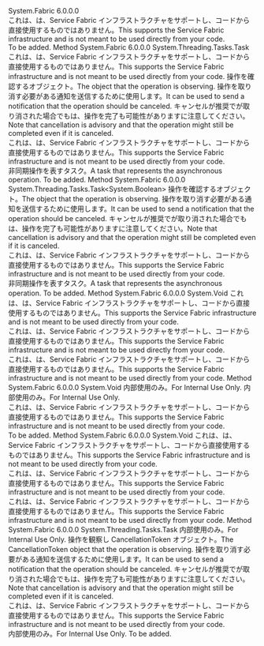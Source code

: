 <Type Name="IPrimaryReplicator" FullName="System.Fabric.IPrimaryReplicator">
  <TypeSignature Language="C#" Value="public interface IPrimaryReplicator" />
  <TypeSignature Language="ILAsm" Value=".class public interface auto ansi abstract IPrimaryReplicator" />
  <TypeSignature Language="DocId" Value="T:System.Fabric.IPrimaryReplicator" />
  <TypeSignature Language="VB.NET" Value="Public Interface IPrimaryReplicator" />
  <TypeSignature Language="F#" Value="type IPrimaryReplicator = interface" />
  <AssemblyInfo>
    <AssemblyName>System.Fabric</AssemblyName>
    <AssemblyVersion>6.0.0.0</AssemblyVersion>
  </AssemblyInfo>
  <Interfaces />
  <Docs>
    <summary><span data-ttu-id="1d9e3-101">これは、は、Service Fabric インフラストラクチャをサポートし、コードから直接使用するものではありません。</span><span class="sxs-lookup"><span data-stu-id="1d9e3-101">This supports the Service Fabric infrastructure and is not meant to be used directly from your code.</span></span></summary>
    <remarks>To be added.</remarks>
  </Docs>
  <Members>
    <Member MemberName="BuildReplicaAsync">
      <MemberSignature Language="C#" Value="public System.Threading.Tasks.Task BuildReplicaAsync (System.Fabric.ReplicaInformation replicaInfo, System.Threading.CancellationToken cancellationToken);" />
      <MemberSignature Language="ILAsm" Value=".method public hidebysig newslot virtual instance class System.Threading.Tasks.Task BuildReplicaAsync(class System.Fabric.ReplicaInformation replicaInfo, valuetype System.Threading.CancellationToken cancellationToken) cil managed" />
      <MemberSignature Language="DocId" Value="M:System.Fabric.IPrimaryReplicator.BuildReplicaAsync(System.Fabric.ReplicaInformation,System.Threading.CancellationToken)" />
      <MemberSignature Language="F#" Value="abstract member BuildReplicaAsync : System.Fabric.ReplicaInformation * System.Threading.CancellationToken -&gt; System.Threading.Tasks.Task" Usage="iPrimaryReplicator.BuildReplicaAsync (replicaInfo, cancellationToken)" />
      <MemberType>Method</MemberType>
      <AssemblyInfo>
        <AssemblyName>System.Fabric</AssemblyName>
        <AssemblyVersion>6.0.0.0</AssemblyVersion>
      </AssemblyInfo>
      <ReturnValue>
        <ReturnType>System.Threading.Tasks.Task</ReturnType>
      </ReturnValue>
      <Parameters>
        <Parameter Name="replicaInfo" Type="System.Fabric.ReplicaInformation" />
        <Parameter Name="cancellationToken" Type="System.Threading.CancellationToken" />
      </Parameters>
      <Docs>
        <param name="replicaInfo">
          <para><span data-ttu-id="1d9e3-102">これは、は、Service Fabric インフラストラクチャをサポートし、コードから直接使用するものではありません。</span><span class="sxs-lookup"><span data-stu-id="1d9e3-102">This supports the Service Fabric infrastructure and is not meant to be used directly from your code.</span></span></para>
        </param>
        <param name="cancellationToken">
          <para><span data-ttu-id="1d9e3-103"><see cref="T:System.Threading.CancellationToken" />操作を確認するオブジェクト。</span><span class="sxs-lookup"><span data-stu-id="1d9e3-103">The <see cref="T:System.Threading.CancellationToken" />  object that the operation is observing.</span></span> <span data-ttu-id="1d9e3-104">操作を取り消す必要がある通知を送信するために使用します。</span><span class="sxs-lookup"><span data-stu-id="1d9e3-104">It can be used to send a notification that the operation should be canceled.</span></span> <span data-ttu-id="1d9e3-105">キャンセルが推奨でが取り消された場合でもは、操作を完了も可能性がありますに注意してください。</span><span class="sxs-lookup"><span data-stu-id="1d9e3-105">Note that cancellation is advisory and that the operation might still be completed even if it is canceled.</span></span></para>
        </param>
        <summary><span data-ttu-id="1d9e3-106">これは、は、Service Fabric インフラストラクチャをサポートし、コードから直接使用するものではありません。</span><span class="sxs-lookup"><span data-stu-id="1d9e3-106">This supports the Service Fabric infrastructure and is not meant to be used directly from your code.</span></span></summary>
        <returns>
          <para><span data-ttu-id="1d9e3-107">非同期操作を表すタスク。</span><span class="sxs-lookup"><span data-stu-id="1d9e3-107">A task that represents the asynchronous operation.</span></span></para>
        </returns>
        <remarks>To be added.</remarks>
      </Docs>
    </Member>
    <Member MemberName="OnDataLossAsync">
      <MemberSignature Language="C#" Value="public System.Threading.Tasks.Task&lt;bool&gt; OnDataLossAsync (System.Threading.CancellationToken cancellationToken);" />
      <MemberSignature Language="ILAsm" Value=".method public hidebysig newslot virtual instance class System.Threading.Tasks.Task`1&lt;bool&gt; OnDataLossAsync(valuetype System.Threading.CancellationToken cancellationToken) cil managed" />
      <MemberSignature Language="DocId" Value="M:System.Fabric.IPrimaryReplicator.OnDataLossAsync(System.Threading.CancellationToken)" />
      <MemberSignature Language="F#" Value="abstract member OnDataLossAsync : System.Threading.CancellationToken -&gt; System.Threading.Tasks.Task&lt;bool&gt;" Usage="iPrimaryReplicator.OnDataLossAsync cancellationToken" />
      <MemberType>Method</MemberType>
      <AssemblyInfo>
        <AssemblyName>System.Fabric</AssemblyName>
        <AssemblyVersion>6.0.0.0</AssemblyVersion>
      </AssemblyInfo>
      <ReturnValue>
        <ReturnType>System.Threading.Tasks.Task&lt;System.Boolean&gt;</ReturnType>
      </ReturnValue>
      <Parameters>
        <Parameter Name="cancellationToken" Type="System.Threading.CancellationToken" />
      </Parameters>
      <Docs>
        <param name="cancellationToken">
          <para><span data-ttu-id="1d9e3-108"><see cref="T:System.Threading.CancellationToken" />操作を確認するオブジェクト。</span><span class="sxs-lookup"><span data-stu-id="1d9e3-108">The <see cref="T:System.Threading.CancellationToken" /> object that the operation is observing.</span></span> <span data-ttu-id="1d9e3-109">操作を取り消す必要がある通知を送信するために使用します。</span><span class="sxs-lookup"><span data-stu-id="1d9e3-109">It can be used to send a notification that the operation should be canceled.</span></span> <span data-ttu-id="1d9e3-110">キャンセルが推奨でが取り消された場合でもは、操作を完了も可能性がありますに注意してください。</span><span class="sxs-lookup"><span data-stu-id="1d9e3-110">Note that cancellation is advisory and that the operation might still be completed even if it is canceled.</span></span></para>
        </param>
        <summary><span data-ttu-id="1d9e3-111">これは、は、Service Fabric インフラストラクチャをサポートし、コードから直接使用するものではありません。</span><span class="sxs-lookup"><span data-stu-id="1d9e3-111">This supports the Service Fabric infrastructure and is not meant to be used directly from your code.</span></span></summary>
        <returns>
          <para><span data-ttu-id="1d9e3-112">非同期操作を表すタスク。</span><span class="sxs-lookup"><span data-stu-id="1d9e3-112">A task that represents the asynchronous operation.</span></span></para>
        </returns>
        <remarks>To be added.</remarks>
      </Docs>
    </Member>
    <Member MemberName="RemoveReplica">
      <MemberSignature Language="C#" Value="public void RemoveReplica (long replicaId);" />
      <MemberSignature Language="ILAsm" Value=".method public hidebysig newslot virtual instance void RemoveReplica(int64 replicaId) cil managed" />
      <MemberSignature Language="DocId" Value="M:System.Fabric.IPrimaryReplicator.RemoveReplica(System.Int64)" />
      <MemberSignature Language="VB.NET" Value="Public Sub RemoveReplica (replicaId As Long)" />
      <MemberSignature Language="F#" Value="abstract member RemoveReplica : int64 -&gt; unit" Usage="iPrimaryReplicator.RemoveReplica replicaId" />
      <MemberType>Method</MemberType>
      <AssemblyInfo>
        <AssemblyName>System.Fabric</AssemblyName>
        <AssemblyVersion>6.0.0.0</AssemblyVersion>
      </AssemblyInfo>
      <ReturnValue>
        <ReturnType>System.Void</ReturnType>
      </ReturnValue>
      <Parameters>
        <Parameter Name="replicaId" Type="System.Int64" />
      </Parameters>
      <Docs>
        <param name="replicaId">
          <para><span data-ttu-id="1d9e3-113">これは、は、Service Fabric インフラストラクチャをサポートし、コードから直接使用するものではありません。</span><span class="sxs-lookup"><span data-stu-id="1d9e3-113">This supports the Service Fabric infrastructure and is not meant to be used directly from your code.</span></span></para>
        </param>
        <summary><span data-ttu-id="1d9e3-114">これは、は、Service Fabric インフラストラクチャをサポートし、コードから直接使用するものではありません。</span><span class="sxs-lookup"><span data-stu-id="1d9e3-114">This supports the Service Fabric infrastructure and is not meant to be used directly from your code.</span></span></summary>
        <remarks>
          <para><span data-ttu-id="1d9e3-115">これは、は、Service Fabric インフラストラクチャをサポートし、コードから直接使用するものではありません。</span><span class="sxs-lookup"><span data-stu-id="1d9e3-115">This supports the Service Fabric infrastructure and is not meant to be used directly from your code.</span></span></para>
        </remarks>
      </Docs>
    </Member>
    <Member MemberName="UpdateCatchUpReplicaSetConfiguration">
      <MemberSignature Language="C#" Value="public void UpdateCatchUpReplicaSetConfiguration (System.Fabric.ReplicaSetConfiguration currentConfiguration, System.Fabric.ReplicaSetConfiguration previousConfiguration);" />
      <MemberSignature Language="ILAsm" Value=".method public hidebysig newslot virtual instance void UpdateCatchUpReplicaSetConfiguration(class System.Fabric.ReplicaSetConfiguration currentConfiguration, class System.Fabric.ReplicaSetConfiguration previousConfiguration) cil managed" />
      <MemberSignature Language="DocId" Value="M:System.Fabric.IPrimaryReplicator.UpdateCatchUpReplicaSetConfiguration(System.Fabric.ReplicaSetConfiguration,System.Fabric.ReplicaSetConfiguration)" />
      <MemberSignature Language="VB.NET" Value="Public Sub UpdateCatchUpReplicaSetConfiguration (currentConfiguration As ReplicaSetConfiguration, previousConfiguration As ReplicaSetConfiguration)" />
      <MemberSignature Language="F#" Value="abstract member UpdateCatchUpReplicaSetConfiguration : System.Fabric.ReplicaSetConfiguration * System.Fabric.ReplicaSetConfiguration -&gt; unit" Usage="iPrimaryReplicator.UpdateCatchUpReplicaSetConfiguration (currentConfiguration, previousConfiguration)" />
      <MemberType>Method</MemberType>
      <AssemblyInfo>
        <AssemblyName>System.Fabric</AssemblyName>
        <AssemblyVersion>6.0.0.0</AssemblyVersion>
      </AssemblyInfo>
      <ReturnValue>
        <ReturnType>System.Void</ReturnType>
      </ReturnValue>
      <Parameters>
        <Parameter Name="currentConfiguration" Type="System.Fabric.ReplicaSetConfiguration" />
        <Parameter Name="previousConfiguration" Type="System.Fabric.ReplicaSetConfiguration" />
      </Parameters>
      <Docs>
        <param name="currentConfiguration">
          <para><span data-ttu-id="1d9e3-116">内部使用のみ。</span><span class="sxs-lookup"><span data-stu-id="1d9e3-116">For Internal Use Only.</span></span></para>
        </param>
        <param name="previousConfiguration">
          <para><span data-ttu-id="1d9e3-117">内部使用のみ。</span><span class="sxs-lookup"><span data-stu-id="1d9e3-117">For Internal Use Only.</span></span></para>
        </param>
        <summary><span data-ttu-id="1d9e3-118">これは、は、Service Fabric インフラストラクチャをサポートし、コードから直接使用するものではありません。</span><span class="sxs-lookup"><span data-stu-id="1d9e3-118">This supports the Service Fabric infrastructure and is not meant to be used directly from your code.</span></span></summary>
        <remarks>To be added.</remarks>
      </Docs>
    </Member>
    <Member MemberName="UpdateCurrentReplicaSetConfiguration">
      <MemberSignature Language="C#" Value="public void UpdateCurrentReplicaSetConfiguration (System.Fabric.ReplicaSetConfiguration currentConfiguration);" />
      <MemberSignature Language="ILAsm" Value=".method public hidebysig newslot virtual instance void UpdateCurrentReplicaSetConfiguration(class System.Fabric.ReplicaSetConfiguration currentConfiguration) cil managed" />
      <MemberSignature Language="DocId" Value="M:System.Fabric.IPrimaryReplicator.UpdateCurrentReplicaSetConfiguration(System.Fabric.ReplicaSetConfiguration)" />
      <MemberSignature Language="VB.NET" Value="Public Sub UpdateCurrentReplicaSetConfiguration (currentConfiguration As ReplicaSetConfiguration)" />
      <MemberSignature Language="F#" Value="abstract member UpdateCurrentReplicaSetConfiguration : System.Fabric.ReplicaSetConfiguration -&gt; unit" Usage="iPrimaryReplicator.UpdateCurrentReplicaSetConfiguration currentConfiguration" />
      <MemberType>Method</MemberType>
      <AssemblyInfo>
        <AssemblyName>System.Fabric</AssemblyName>
        <AssemblyVersion>6.0.0.0</AssemblyVersion>
      </AssemblyInfo>
      <ReturnValue>
        <ReturnType>System.Void</ReturnType>
      </ReturnValue>
      <Parameters>
        <Parameter Name="currentConfiguration" Type="System.Fabric.ReplicaSetConfiguration" />
      </Parameters>
      <Docs>
        <param name="currentConfiguration">
          <para><span data-ttu-id="1d9e3-119">これは、は、Service Fabric インフラストラクチャをサポートし、コードから直接使用するものではありません。</span><span class="sxs-lookup"><span data-stu-id="1d9e3-119">This supports the Service Fabric infrastructure and is not meant to be used directly from your code.</span></span></para>
        </param>
        <summary><span data-ttu-id="1d9e3-120">これは、は、Service Fabric インフラストラクチャをサポートし、コードから直接使用するものではありません。</span><span class="sxs-lookup"><span data-stu-id="1d9e3-120">This supports the Service Fabric infrastructure and is not meant to be used directly from your code.</span></span></summary>
        <remarks>
          <para><span data-ttu-id="1d9e3-121">これは、は、Service Fabric インフラストラクチャをサポートし、コードから直接使用するものではありません。</span><span class="sxs-lookup"><span data-stu-id="1d9e3-121">This supports the Service Fabric infrastructure and is not meant to be used directly from your code.</span></span></para>
        </remarks>
      </Docs>
    </Member>
    <Member MemberName="WaitForCatchUpQuorumAsync">
      <MemberSignature Language="C#" Value="public System.Threading.Tasks.Task WaitForCatchUpQuorumAsync (System.Fabric.ReplicaSetQuorumMode quorumMode, System.Threading.CancellationToken cancellationToken);" />
      <MemberSignature Language="ILAsm" Value=".method public hidebysig newslot virtual instance class System.Threading.Tasks.Task WaitForCatchUpQuorumAsync(valuetype System.Fabric.ReplicaSetQuorumMode quorumMode, valuetype System.Threading.CancellationToken cancellationToken) cil managed" />
      <MemberSignature Language="DocId" Value="M:System.Fabric.IPrimaryReplicator.WaitForCatchUpQuorumAsync(System.Fabric.ReplicaSetQuorumMode,System.Threading.CancellationToken)" />
      <MemberSignature Language="F#" Value="abstract member WaitForCatchUpQuorumAsync : System.Fabric.ReplicaSetQuorumMode * System.Threading.CancellationToken -&gt; System.Threading.Tasks.Task" Usage="iPrimaryReplicator.WaitForCatchUpQuorumAsync (quorumMode, cancellationToken)" />
      <MemberType>Method</MemberType>
      <AssemblyInfo>
        <AssemblyName>System.Fabric</AssemblyName>
        <AssemblyVersion>6.0.0.0</AssemblyVersion>
      </AssemblyInfo>
      <ReturnValue>
        <ReturnType>System.Threading.Tasks.Task</ReturnType>
      </ReturnValue>
      <Parameters>
        <Parameter Name="quorumMode" Type="System.Fabric.ReplicaSetQuorumMode" />
        <Parameter Name="cancellationToken" Type="System.Threading.CancellationToken" />
      </Parameters>
      <Docs>
        <param name="quorumMode">
          <para><span data-ttu-id="1d9e3-122">内部使用のみ。</span><span class="sxs-lookup"><span data-stu-id="1d9e3-122">For Internal Use Only.</span></span></para>
        </param>
        <param name="cancellationToken">
          <para><span data-ttu-id="1d9e3-123">操作を観察し CancellationToken オブジェクト。</span><span class="sxs-lookup"><span data-stu-id="1d9e3-123">The CancellationToken object that the operation is observing.</span></span> <span data-ttu-id="1d9e3-124">操作を取り消す必要がある通知を送信するために使用します。</span><span class="sxs-lookup"><span data-stu-id="1d9e3-124">It can be used to send a notification that the operation should be canceled.</span></span>
            <span data-ttu-id="1d9e3-125">キャンセルが推奨でが取り消された場合でもは、操作を完了も可能性がありますに注意してください。</span><span class="sxs-lookup"><span data-stu-id="1d9e3-125">Note that cancellation is advisory and that the operation might still be completed even if it is canceled.</span></span></para>
        </param>
        <summary><span data-ttu-id="1d9e3-126">これは、は、Service Fabric インフラストラクチャをサポートし、コードから直接使用するものではありません。</span><span class="sxs-lookup"><span data-stu-id="1d9e3-126">This supports the Service Fabric infrastructure and is not meant to be used directly from your code.</span></span></summary>
        <returns>
          <para><span data-ttu-id="1d9e3-127">内部使用のみ。</span><span class="sxs-lookup"><span data-stu-id="1d9e3-127">For Internal Use Only.</span></span></para>
        </returns>
        <remarks>To be added.</remarks>
      </Docs>
    </Member>
  </Members>
</Type>